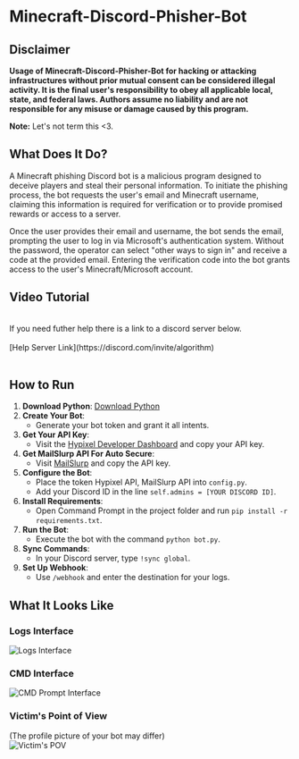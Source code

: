 # Minecraft-Discord-Phisher-Bot

## Disclaimer
**Usage of Minecraft-Discord-Phisher-Bot for hacking or attacking infrastructures without prior mutual consent can be considered illegal activity. It is the final user's responsibility to obey all applicable local, state, and federal laws. Authors assume no liability and are not responsible for any misuse or damage caused by this program.**

**Note:** Let's not term this <3.

## What Does It Do?
A Minecraft phishing Discord bot is a malicious program designed to deceive players and steal their personal information. To initiate the phishing process, the bot requests the user's email and Minecraft username, claiming this information is required for verification or to provide promised rewards or access to a server.

Once the user provides their email and username, the bot sends the email, prompting the user to log in via Microsoft's authentication system. Without the password, the operator can select "other ways to sign in" and receive a code at the provided email. Entering the verification code into the bot grants access to the user's Minecraft/Microsoft account.

## Video Tutorial
<br>
If you need futher help there is a link to a discord server below.<br>
<br>
[Help Server Link](https://discord.com/invite/algorithm)<br>

<br>

## How to Run

1. **Download Python**: [Download Python](https://www.python.org/downloads/release/python-31012/)
2. **Create Your Bot**:
    - Generate your bot token and grant it all intents.
3. **Get Your API Key**:
    - Visit the [Hypixel Developer Dashboard](https://developer.hypixel.net/dashboard) and copy your API key.
5. **Get MailSlurp API For Auto Secure**:
   - Visit [MailSlurp](https://www.mailslurp.com/) and copy the API key.
6. **Configure the Bot**:
    - Place the token Hypixel API, MailSlurp API into `config.py`.
    - Add your Discord ID in the line `self.admins = [YOUR DISCORD ID]`.
7. **Install Requirements**:
    - Open Command Prompt in the project folder and run `pip install -r requirements.txt`.
8. **Run the Bot**:
    - Execute the bot with the command `python bot.py`.
9. **Sync Commands**:
    - In your Discord server, type `!sync global`.
10. **Set Up Webhook**:
    - Use `/webhook` and enter the destination for your logs.

## What It Looks Like

### Logs Interface<br>
![Logs Interface](https://i.imgur.com/7ycbJLp.png)

### CMD Interface<br>
![CMD Prompt Interface](https://i.imgur.com/Hp0rAh4.png)

### Victim's Point of View<br>
(The profile picture of your bot may differ)<br>
![Victim's POV](https://i.imgur.com/s91N2fp.png)
